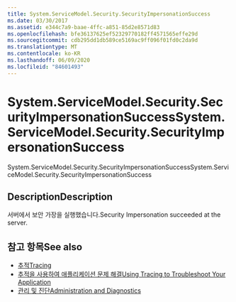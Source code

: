 ```yaml
---
title: System.ServiceModel.Security.SecurityImpersonationSuccess
ms.date: 03/30/2017
ms.assetid: e344c7a9-baae-4ffc-a851-85d2e8571d83
ms.openlocfilehash: bfe36137625ef52329770182ff4571565effe29d
ms.sourcegitcommit: cdb295dd1db589ce5169ac9ff096f01fd0c2da9d
ms.translationtype: MT
ms.contentlocale: ko-KR
ms.lasthandoff: 06/09/2020
ms.locfileid: "84601493"
---
```

# <a name="systemservicemodelsecuritysecurityimpersonationsuccess"></a><span data-ttu-id="13a2a-102">System.ServiceModel.Security.SecurityImpersonationSuccess</span><span class="sxs-lookup"><span data-stu-id="13a2a-102">System.ServiceModel.Security.SecurityImpersonationSuccess</span></span>
<span data-ttu-id="13a2a-103">System.ServiceModel.Security.SecurityImpersonationSuccess</span><span class="sxs-lookup"><span data-stu-id="13a2a-103">System.ServiceModel.Security.SecurityImpersonationSuccess</span></span>  
  
## <a name="description"></a><span data-ttu-id="13a2a-104">Description</span><span class="sxs-lookup"><span data-stu-id="13a2a-104">Description</span></span>  
 <span data-ttu-id="13a2a-105">서버에서 보안 가장을 실행했습니다.</span><span class="sxs-lookup"><span data-stu-id="13a2a-105">Security Impersonation succeeded at the server.</span></span>  
  
## <a name="see-also"></a><span data-ttu-id="13a2a-106">참고 항목</span><span class="sxs-lookup"><span data-stu-id="13a2a-106">See also</span></span>

- [<span data-ttu-id="13a2a-107">추적</span><span class="sxs-lookup"><span data-stu-id="13a2a-107">Tracing</span></span>](index.md)
- [<span data-ttu-id="13a2a-108">추적을 사용하여 애플리케이션 문제 해결</span><span class="sxs-lookup"><span data-stu-id="13a2a-108">Using Tracing to Troubleshoot Your Application</span></span>](using-tracing-to-troubleshoot-your-application.md)
- [<span data-ttu-id="13a2a-109">관리 및 진단</span><span class="sxs-lookup"><span data-stu-id="13a2a-109">Administration and Diagnostics</span></span>](../index.md)

